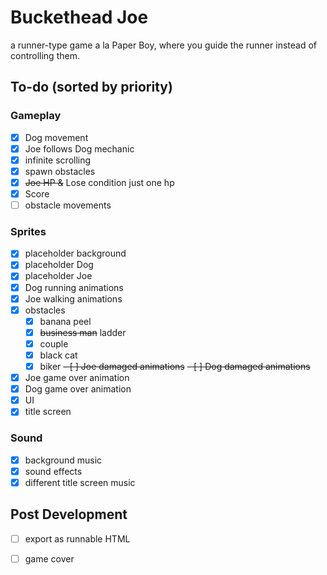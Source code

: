 # Buckethead Joe
a runner-type game a la Paper Boy, where you guide the runner instead of controlling them.

## To-do (sorted by priority)

### Gameplay
- [x] Dog movement
- [x] Joe follows Dog mechanic
- [x] infinite scrolling
- [x] spawn obstacles
- [x] ~~Joe HP &~~ Lose condition just one hp
- [x] Score
- [ ] obstacle movements

### Sprites
- [x] placeholder background
- [x] placeholder Dog
- [x] placeholder Joe
- [x] Dog running animations
- [x] Joe walking animations
- [x] obstacles
    - [x] banana peel
    - [x] ~~business man~~ ladder
    - [x] couple
    - [x] black cat
    - [x] biker
~~- [ ] Joe damaged animations~~
~~- [ ] Dog damaged animations~~
- [x] Joe game over animation
- [x] Dog game over animation
- [x] UI
- [x] title screen

### Sound
- [x] background music
- [x] sound effects
- [x] different title screen music

## Post Development 
- [ ] export as runnable HTML
- [ ] game cover

